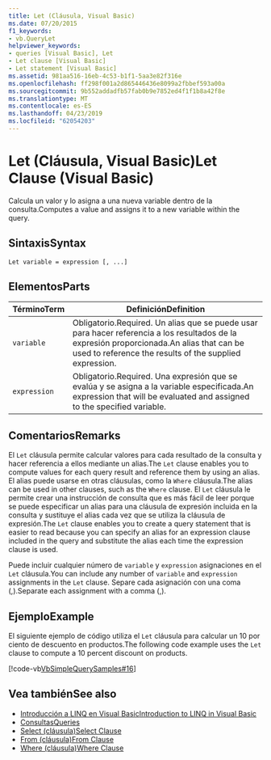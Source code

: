 ```yaml
---
title: Let (Cláusula, Visual Basic)
ms.date: 07/20/2015
f1_keywords:
- vb.QueryLet
helpviewer_keywords:
- queries [Visual Basic], Let
- Let clause [Visual Basic]
- Let statement [Visual Basic]
ms.assetid: 981aa516-16eb-4c53-b1f1-5aa3e82f316e
ms.openlocfilehash: ff298f001a2d865446436e8099a2fbbef593a00a
ms.sourcegitcommit: 9b552addadfb57fab0b9e7852ed4f1f1b8a42f8e
ms.translationtype: MT
ms.contentlocale: es-ES
ms.lasthandoff: 04/23/2019
ms.locfileid: "62054203"
---
```

# <a name="let-clause-visual-basic"></a><span data-ttu-id="43380-102">Let (Cláusula, Visual Basic)</span><span class="sxs-lookup"><span data-stu-id="43380-102">Let Clause (Visual Basic)</span></span>
<span data-ttu-id="43380-103">Calcula un valor y lo asigna a una nueva variable dentro de la consulta.</span><span class="sxs-lookup"><span data-stu-id="43380-103">Computes a value and assigns it to a new variable within the query.</span></span>  
  
## <a name="syntax"></a><span data-ttu-id="43380-104">Sintaxis</span><span class="sxs-lookup"><span data-stu-id="43380-104">Syntax</span></span>  
  
```  
Let variable = expression [, ...]  
```  
  
## <a name="parts"></a><span data-ttu-id="43380-105">Elementos</span><span class="sxs-lookup"><span data-stu-id="43380-105">Parts</span></span>  
  
|<span data-ttu-id="43380-106">Término</span><span class="sxs-lookup"><span data-stu-id="43380-106">Term</span></span>|<span data-ttu-id="43380-107">Definición</span><span class="sxs-lookup"><span data-stu-id="43380-107">Definition</span></span>|  
|---|---|  
|`variable`|<span data-ttu-id="43380-108">Obligatorio.</span><span class="sxs-lookup"><span data-stu-id="43380-108">Required.</span></span> <span data-ttu-id="43380-109">Un alias que se puede usar para hacer referencia a los resultados de la expresión proporcionada.</span><span class="sxs-lookup"><span data-stu-id="43380-109">An alias that can be used to reference the results of the supplied expression.</span></span>|  
|`expression`|<span data-ttu-id="43380-110">Obligatorio.</span><span class="sxs-lookup"><span data-stu-id="43380-110">Required.</span></span> <span data-ttu-id="43380-111">Una expresión que se evalúa y se asigna a la variable especificada.</span><span class="sxs-lookup"><span data-stu-id="43380-111">An expression that will be evaluated and assigned to the specified variable.</span></span>|  
  
## <a name="remarks"></a><span data-ttu-id="43380-112">Comentarios</span><span class="sxs-lookup"><span data-stu-id="43380-112">Remarks</span></span>  
 <span data-ttu-id="43380-113">El `Let` cláusula permite calcular valores para cada resultado de la consulta y hacer referencia a ellos mediante un alias.</span><span class="sxs-lookup"><span data-stu-id="43380-113">The `Let` clause enables you to compute values for each query result and reference them by using an alias.</span></span> <span data-ttu-id="43380-114">El alias puede usarse en otras cláusulas, como la `Where` cláusula.</span><span class="sxs-lookup"><span data-stu-id="43380-114">The alias can be used in other clauses, such as the `Where` clause.</span></span> <span data-ttu-id="43380-115">El `Let` cláusula le permite crear una instrucción de consulta que es más fácil de leer porque se puede especificar un alias para una cláusula de expresión incluida en la consulta y sustituye el alias cada vez que se utiliza la cláusula de expresión.</span><span class="sxs-lookup"><span data-stu-id="43380-115">The `Let` clause enables you to create a query statement that is easier to read because you can specify an alias for an expression clause included in the query and substitute the alias each time the expression clause is used.</span></span>  
  
 <span data-ttu-id="43380-116">Puede incluir cualquier número de `variable` y `expression` asignaciones en el `Let` cláusula.</span><span class="sxs-lookup"><span data-stu-id="43380-116">You can include any number of `variable` and `expression` assignments in the `Let` clause.</span></span> <span data-ttu-id="43380-117">Separe cada asignación con una coma (,).</span><span class="sxs-lookup"><span data-stu-id="43380-117">Separate each assignment with a comma (,).</span></span>  
  
## <a name="example"></a><span data-ttu-id="43380-118">Ejemplo</span><span class="sxs-lookup"><span data-stu-id="43380-118">Example</span></span>  
 <span data-ttu-id="43380-119">El siguiente ejemplo de código utiliza el `Let` cláusula para calcular un 10 por ciento de descuento en productos.</span><span class="sxs-lookup"><span data-stu-id="43380-119">The following code example uses the `Let` clause to compute a 10 percent discount on products.</span></span>  
  
 [!code-vb[VbSimpleQuerySamples#16](~/samples/snippets/visualbasic/VS_Snippets_VBCSharp/VbSimpleQuerySamples/VB/QuerySamples1.vb#16)]  
  
## <a name="see-also"></a><span data-ttu-id="43380-120">Vea también</span><span class="sxs-lookup"><span data-stu-id="43380-120">See also</span></span>

- [<span data-ttu-id="43380-121">Introducción a LINQ en Visual Basic</span><span class="sxs-lookup"><span data-stu-id="43380-121">Introduction to LINQ in Visual Basic</span></span>](../../../visual-basic/programming-guide/language-features/linq/introduction-to-linq.md)
- [<span data-ttu-id="43380-122">Consultas</span><span class="sxs-lookup"><span data-stu-id="43380-122">Queries</span></span>](../../../visual-basic/language-reference/queries/index.md)
- [<span data-ttu-id="43380-123">Select (cláusula)</span><span class="sxs-lookup"><span data-stu-id="43380-123">Select Clause</span></span>](../../../visual-basic/language-reference/queries/select-clause.md)
- [<span data-ttu-id="43380-124">From (cláusula)</span><span class="sxs-lookup"><span data-stu-id="43380-124">From Clause</span></span>](../../../visual-basic/language-reference/queries/from-clause.md)
- [<span data-ttu-id="43380-125">Where (cláusula)</span><span class="sxs-lookup"><span data-stu-id="43380-125">Where Clause</span></span>](../../../visual-basic/language-reference/queries/where-clause.md)
